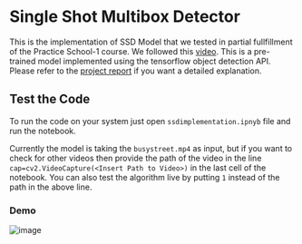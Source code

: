 # Single Shot Multibox Detector

This is the implementation of SSD Model that we tested in partial fullfillment of the Practice School-1 course. We followed this [video](https://www.youtube.com/watch?v=RFqvTmEFtOE). This is a pre-trained model implemented using the tensorflow object detection API. Please refer to the [project report](https://docs.google.com/document/d/1AKm7zPOjAwtr8jsscsVg2aYanqtrtskpkmU1CmkV0pM/edit?usp=sharing) if you want a detailed explanation.

## Test the Code

To run the code on your system just open ```ssdimplementation.ipnyb``` file and run the notebook. 

Currently the model is taking the ```busystreet.mp4``` as input, but if you want to check for other videos then provide the path of the video in the line ```cap=cv2.VideoCapture(<Insert Path to Video>)``` in the last cell of the notebook. You can also test the algorithm live by putting ```1``` instead of the path in the above line.

### Demo

![image](https://user-images.githubusercontent.com/77738119/177012258-184c8d95-a6f9-4265-88b8-a7e911ef2b9e.png)
